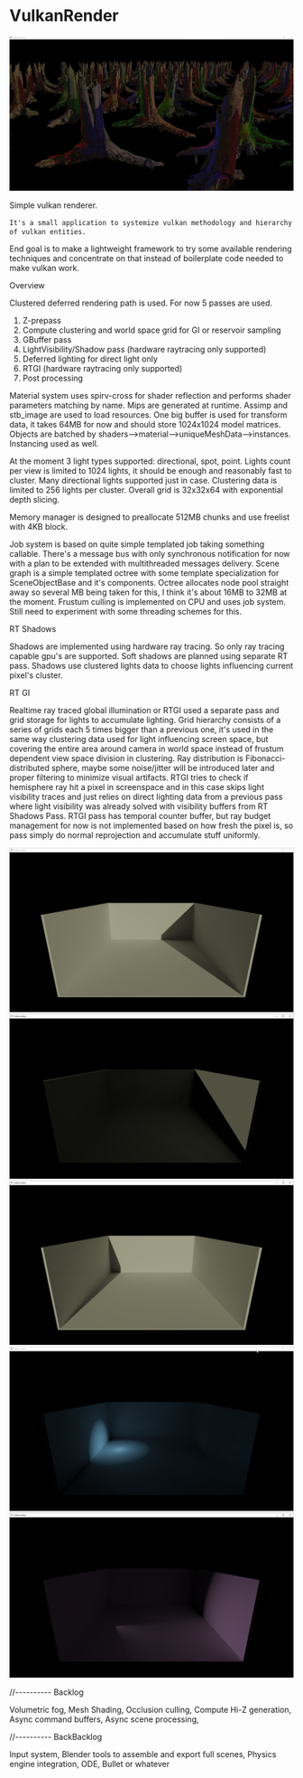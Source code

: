 # VulkanRender

![alt text](https://github.com/kabarsa01/VulkanRender/blob/master/2021-07-01%2001_10_21-Vulkan%20renderer.png)

Simple vulkan renderer.

	It's a small application to systemize vulkan methodology and hierarchy of vulkan entities.
End goal is to make a lightweight framework to try some available rendering techniques
and concentrate on that instead of boilerplate code needed to make vulkan work.

Overview

Clustered deferred rendering path is used. For now 5 passes are used.

  1. Z-prepass
  2. Compute clustering and world space grid for GI or reservoir sampling
  3. GBuffer pass
  4. LightVisibility/Shadow pass (hardware raytracing only supported)
  5. Deferred lighting for direct light only
  6. RTGI (hardware raytracing only supported)
  7. Post processing

   Material system uses spirv-cross for shader reflection and performs shader parameters matching by name.
Mips are generated at runtime. Assimp and stb_image are used to load resources. One big buffer is used for
transform data, it takes 64MB for now and should store 1024x1024 model matrices. Objects are batched by 
shaders-->material-->uniqueMeshData-->instances. Instancing used as well. 

   At the moment 3 light types supported: directional, spot, point. 
Lights count per view is limited to 1024 lights, it should be enough and reasonably fast to cluster. Many directional lights 
supported just in case. Clustering data is limited to 256 lights per cluster. Overall grid is 32x32x64 with
exponential depth slicing. 

   Memory manager is designed to preallocate 512MB chunks and use freelist with 4KB block.

   Job system is based on quite simple templated job taking something callable. There's a message bus with 
only synchronous notification for now with a plan to be extended with multithreaded messages delivery.
Scene graph is a simple templated octree with some template specialization for SceneObjectBase and it's components.
Octree allocates node pool straight away so several MB being taken for this, I think it's about 16MB to 32MB at the moment.
Frustum culling is implemented on CPU and uses job system. Still need to experiment with some threading schemes for this.

RT Shadows

   Shadows are implemented using hardware ray tracing. So only ray tracing capable gpu's are supported. Soft shadows are
planned using separate RT pass. Shadows use clustered lights data to choose lights influencing current pixel's cluster.

RT GI

   Realtime ray traced global illumination or RTGI used a separate pass and grid storage for lights to accumulate lighting.
Grid hierarchy consists of a series of grids each 5 times bigger than a previous one, it's used in the same way clustering data
used for light influencing screen space, but covering the entire area around camera in world space instead of frustum dependent
view space division in clustering. Ray distribution is Fibonacci-distributed sphere, maybe some noise/jitter will be introduced
later and proper filtering to minimize visual artifacts. RTGI tries to check if hemisphere ray hit a pixel in screenspace and in
this case skips light visibility traces and just relies on direct lighting data from a previous pass where light visibility was
already solved with visibility buffers from RT Shadows Pass.
RTGI pass has temporal counter buffer, but ray budget management for now is not implemented based on how fresh the pixel is, so
pass simply do normal reprojection and accumulate stuff uniformly.

![alt text](https://github.com/kabarsa01/VulkanRender/blob/master/2022-01-16%2000_36_23-Vulkan%20renderer.png)
![alt text](https://github.com/kabarsa01/VulkanRender/blob/master/2022-01-16%2000_38_47-Vulkan%20renderer.png)
![alt text](https://github.com/kabarsa01/VulkanRender/blob/master/2022-01-16%2000_39_09-Vulkan%20renderer.png)
![alt text](https://github.com/kabarsa01/VulkanRender/blob/master/2022-01-16%2000_58_12-Vulkan%20renderer.png)
![alt text](https://github.com/kabarsa01/VulkanRender/blob/master/2022-01-16%2001_19_02-Vulkan%20renderer.png)


//---------- Backlog


  Volumetric fog,
  Mesh Shading,
  Occlusion culling,
  Compute Hi-Z generation,
  Async command buffers,
  Async scene processing,


//---------- BackBacklog


  Input system,
  Blender tools to assemble and export full scenes,
  Physics engine integration, ODE, Bullet or whatever

